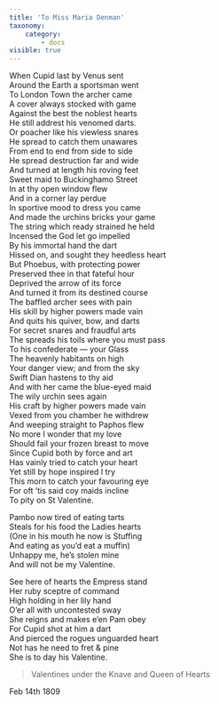 ```yaml
---
title: 'To Miss Maria Denman'
taxonomy:
    category:
        - docs
visible: true
---
```


When Cupid last by Venus sent  
Around the Earth a sportsman went  
To London Town the archer came  
A cover always stocked with game  
Against the best the noblest hearts  
He still addrest his venomed darts.  
Or poacher like his viewless snares  
He spread to catch them unawares  
From end to end from side to side  
He spread destruction far and wide  
And turned at length his roving feet  
Sweet maid to Buckinghamo Street  
In at thy open window flew  
And in a corner lay perdue  
In sportive mood to dress you came  
And made the urchins bricks your game  
The string which ready strained he held  
Incensed the God let go impelled  
By his immortal hand the dart  
Hissed on, and sought they heedless heart  
But Phoebus, with protecting power  
Preserved thee in that fateful hour  
Deprived the arrow of its force  
And turned it from its destined course  
The baffled archer sees with pain  
His skill by higher powers made vain  
And quits his quiver, bow, and darts  
For secret snares and fraudful arts  
The spreads his toils where you must pass  
To his confederate — your Glass  
The heavenly habitants on high  
Your danger view; and from the sky  
Swift Dian hastens to thy aid  
And with her came the blue-eyed maid  
The wily urchin sees again  
His craft by higher powers made vain  
Vexed from you chamber he withdrew  
And weeping straight to Paphos flew  
No more I wonder that my love  
Should fail your frozen breast to move  
Since Cupid both by force and art  
Has vainly tried to catch your heart  
Yet still by hope inspired I try  
This morn to catch your favouring eye  
For oft ’tis said coy maids incline  
To pity on St Valentine.  

Pambo now tired of eating tarts  
Steals for his food the Ladies hearts  
(One in his mouth he now is Stuffing  
And eating as you’d eat a muffin)  
Unhappy me, he’s stolen mine  
And will not be my Valentine.  

See here of hearts the Empress stand  
Her ruby sceptre of command  
High holding in her lily hand  
O’er all with uncontested sway  
She reigns and makes e’en Pam obey  
For Cupid shot at him a dart  
And pierced the rogues unguarded heart  
Not has he need to fret & pine  
She is to day his Valentine.  

> Valentines under the Knave and Queen of Hearts

Feb 14th 1809